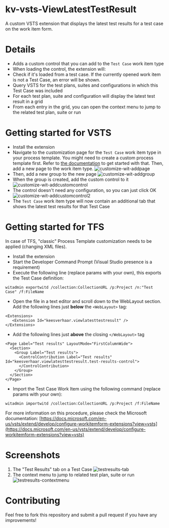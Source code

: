 # kv-vsts-ViewLatestTestResult
A custom VSTS extension that displays the latest test results for a test case on the work item form.

# Details
* Adds a custom control that you can add to the `Test Case` work item type
* When loading the control, the extension will:
 * Check if it's loaded from a test case. If the currently opened work item is not a Test Case, an error will be shown.
 * Query VSTS for the test plans, suites and configurations in which this Test Case was included
 * For each test plan, suite and configuration will display the latest test result in a grid
* From each entry in the grid, you can open the context menu to jump to the related test plan, suite or run

# Getting started for VSTS
* Install the extension
* Navigate to the customization page for the `Test Case` work item type in your process template. You might need to create a custom process template first. Refer to [the documentation](https://docs.microsoft.com/en-us/vsts/work/customize/process/customize-process?toc=/vsts/work/customize/toc.json&bc=/vsts/work/customize/breadcrumb/toc.json&view=vsts) to get started with that. Then, add a new page to the work item type.
![customize-wit-addpage](LatestTestResultExtension/doc/AddNewPage.jpg)
* Then, add a new group to the new page
![customize-wit-addgroup](LatestTestResultExtension/doc/AddGroup.jpg)
* When the group is created, add the custom control to it
![customize-wit-addcustomcontrol](LatestTestResultExtension/doc/AddCustomControl.jpg)
* The control doesn't need any configuration, so you can just click OK
![customize-wit-addcustomcontrol2](LatestTestResultExtension/doc/AddCustomControl2.jpg)
* The `Test Case` work item type will now contain an additional tab that shows the latest test results for that Test Case

# Getting started for TFS

In case of TFS, "classic" Process Template customization needs to be applied (changing XML files).

* Install the extension
* Start the Developer Command Prompt (Visual Studio presence is a requirement)
* Execute the following line (replace params with your own), this exports the Test Case definition:
```
witadmin exportwitd /collection:CollectionURL /p:Project /n:"Test Case" /f:FileName
```
* Open the file in a text editor and scroll down to the WebLayout section. Add the following lines just **below** the `<WebLayout>` tag:
```
<Extensions>
   <Extension Id="keesverhaar.viewlatesttestresult" />
</Extensions>
```
* Add the following lines just **above** the closing `</WebLayout>` tag
```
<Page Label="Test results" LayoutMode="FirstColumnWide">
  <Section>
	<Group Label="Test results">
	  <ControlContribution Label="Test results" Id="keesverhaar.viewlatesttestresult.test-results-control">
	  </ControlContribution>
	</Group>
  </Section>
</Page>
```
* Import the Test Case Work Item using the following command (replace params with your own):
```
witadmin importwitd /collection:CollectionURL /p:Project /f:FileName
```

For more information on this procedure, please check the Microsoft documentation: [https://docs.microsoft.com/en-us/vsts/extend/develop/configure-workitemform-extensions?view=vsts](https://docs.microsoft.com/en-us/vsts/extend/develop/configure-workitemform-extensions?view=vsts)

# Screenshots
1. The "Test Results" tab on a Test Case
![testresults-tab](LatestTestResultExtension/doc/TestCaseForm.jpg)
2. The context menu to jump to related test plan, suite or run
![testresults-contextmenu](LatestTestResultExtension/doc/ContextMenu.jpg)

# Contributing
Feel free to fork this repository and submit a pull request if you have any improvements!